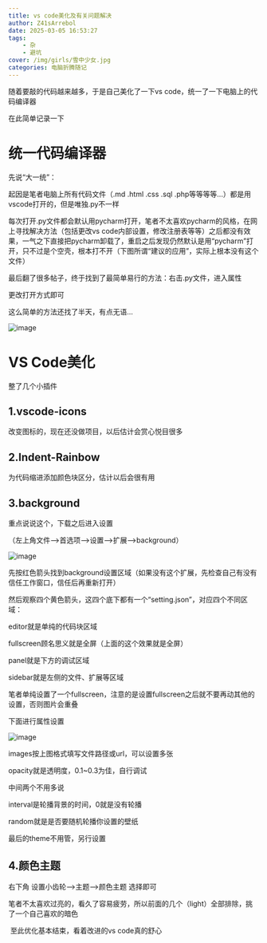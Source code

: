 ```yaml
---
title: vs code美化及有关问题解决
author: Z41sArrebol
date: 2025-03-05 16:53:27
tags:
    - 杂
    - 避坑
cover: /img/girls/雪中少女.jpg
categories: 电脑折腾随记
---
```

随着要敲的代码越来越多，于是自己美化了一下vs code，统一了一下电脑上的代码编译器

在此简单记录一下

# 统一代码编译器

先说“大一统”：

起因是笔者电脑上所有代码文件（.md .html .css .sql .php等等等等...）都是用vscode打开的，但是唯独.py不一样

每次打开.py文件都会默认用pycharm打开，笔者不太喜欢pycharm的风格，在网上寻找解决方法（包括更改vs code内部设置，修改注册表等等）之后都没有效果，一气之下直接把pycharm卸载了，重启之后发现仍然默认是用“pycharm”打开，只不过是个空壳，根本打不开（下图所谓“建议的应用”，实际上根本没有这个文件）

最后翻了很多帖子，终于找到了最简单易行的方法：右击.py文件，进入属性

更改打开方式即可

这么简单的方法还找了半天，有点无语...

![image](vs美化及有关问题解决/image-20250305165914-muvbvus.png)

# VS Code美化

整了几个小插件

## 1.vscode-icons

改变图标的，现在还没做项目，以后估计会赏心悦目很多

## 2.Indent-Rainbow

为代码缩进添加颜色块区分，估计以后会很有用

## 3.background

重点说说这个，下载之后进入设置

（左上角文件-->首选项-->设置-->扩展-->background）

![image](vs美化及有关问题解决/image-20250305171026-5jfkwmr.png)

先按红色箭头找到background设置区域（如果没有这个扩展，先检查自己有没有信任工作窗口，信任后再重新打开）

然后观察四个黄色箭头，这四个底下都有一个“setting.json”，对应四个不同区域：

editor就是单纯的代码块区域

fullscreen顾名思义就是全屏（上面的这个效果就是全屏）

panel就是下方的调试区域

sidebar就是左侧的文件、扩展等区域

笔者单纯设置了一个fullscreen，注意的是设置fullscreen之后就不要再动其他的设置，否则图片会重叠

下面进行属性设置

![image](vs美化及有关问题解决/image-20250305171411-wpxerp7.png)

images按上图格式填写文件路径或url，可以设置多张

opacity就是透明度，0.1~0.3为佳，自行调试

中间两个不用多说

interval是轮播背景的时间，0就是没有轮播

random就是是否要随机轮播你设置的壁纸

最后的theme不用管，另行设置

## 4.颜色主题

右下角 设置小齿轮-->主题-->颜色主题 选择即可

笔者不太喜欢过亮的，看久了容易疲劳，所以前面的几个（light）全部排除，挑了一个自己喜欢的暗色

‍
至此优化基本结束，看着改进的vs code真的舒心
